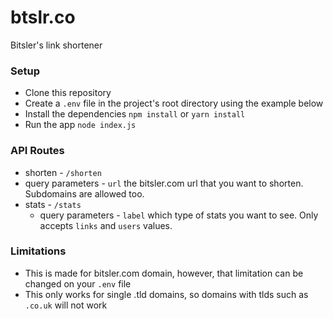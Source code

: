 # btslr.co

Bitsler's link shortener

### Setup
- Clone this repository
- Create a `.env` file in the project's root directory using the example below
- Install the dependencies `npm install` or `yarn install`
- Run the app `node index.js`


### API Routes

- shorten - `/shorten`
 - query parameters - `url` the bitsler.com url that you want to shorten. Subdomains are allowed too.
- stats - `/stats`
  - query parameters - `label` which type of stats you want to see. Only accepts `links` and `users` values.

### Limitations

- This is made for bitsler.com domain, however, that limitation can be changed on your `.env` file
- This only works for single .tld domains, so domains with tlds such as `.co.uk` will not work